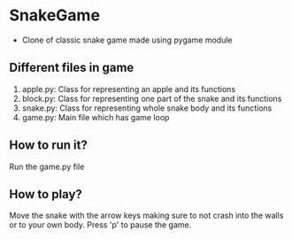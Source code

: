 # SnakeGame
- Clone of classic snake game made using pygame module

## Different files in game
1. apple.py: Class for representing an apple and its functions
2. block.py: Class for representing one part of the snake and its functions
3. snake.py: Class for representing whole snake body and its functions
4. game.py: Main file which has game loop

## How to run it?
Run the game.py file

## How to play?
Move the snake with the arrow keys making sure to not crash into the walls or to your own body. Press 'p' to pause the game.
